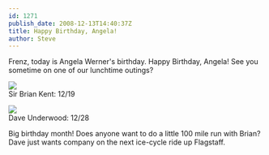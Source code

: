 ```yaml
---
id: 1271
publish_date: 2008-12-13T14:40:37Z
title: Happy Birthday, Angela!
author: Steve
---
```

Frenz, today is Angela Werner's birthday. Happy Birthday, Angela! See you sometime on one of our lunchtime outings?

![](http://www.flagstafffrenzy.org/wp-content/uploads/2008/12/brian.png)  
Sir Brian Kent: 12/19

![](http://www.flagstafffrenzy.org/wp-content/uploads/2008/12/dave.png)  
Dave Underwood: 12/28

Big birthday month! Does anyone want to do a little 100 mile run with Brian? Dave just wants company on the next ice-cycle ride up Flagstaff.